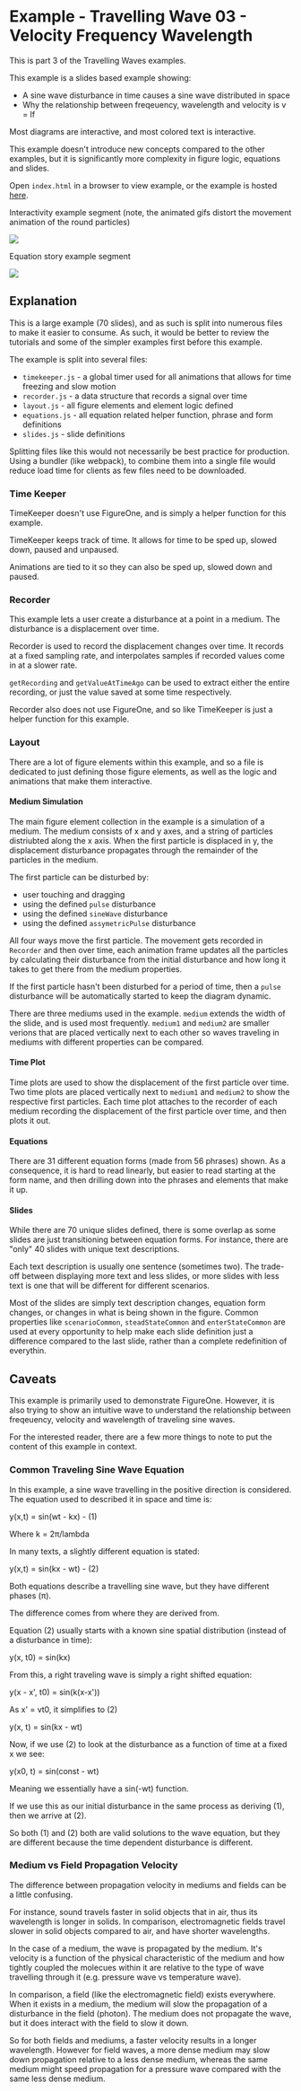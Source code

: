 # Example - Travelling Wave 03 - Velocity Frequency Wavelength

This is part 3 of the Travelling Waves examples.

This example is a slides based example showing:
* A sine wave disturbance in time causes a sine wave distributed in space
* Why the relationship between freqeuency, wavelength and velocity is v = lf

Most diagrams are interactive, and most colored text is interactive.

This example doesn't introduce new concepts compared to the other examples, but it is significantly more complexity in figure logic, equations and slides.

Open `index.html` in a browser to view example, or the example is hosted [here](https://airladon.github.io/FigureOne/examples/Traveling%20Wave%2003%20-%20Velocity%20Frequency%20Wavelength/index.html).

Interactivity example segment (note, the animated gifs distort the movement animation of the round particles)

![](./example1.gif)

Equation story example segment

![](./example2.gif)

## Explanation

This is a large example (70 slides), and as such is split into numerous files to make it easier to consume. As such, it would be better to review the tutorials and some of the simpler examples first before this example.

The example is split into several files:
* `timekeeper.js` - a global timer used for all animations that allows for time freezing and slow motion
* `recorder.js` - a data structure that records a signal over time
* `layout.js` - all figure elements and element logic defined
* `equations.js` - all equation related helper function, phrase and form definitions
* `slides.js` - slide definitions

Splitting files like this would not necessarily be best practice for production. Using a bundler (like webpack), to combine them into a single file would reduce load time for clients as few files need to be downloaded.

### Time Keeper
TimeKeeper doesn't use FigureOne, and is simply a helper function for this example.

TimeKeeper keeps track of time. It allows for time to be sped up, slowed down, paused and unpaused.

Animations are tied to it so they can also be sped up, slowed down and paused.

### Recorder

This example lets a user create a disturbance at a point in a medium. The disturbance is a displacement over time.

Recorder is used to record the displacement changes over time. It records at a fixed sampling rate, and interpolates samples if recorded values come in at a slower rate.

`getRecording` and `getValueAtTimeAgo` can be used to extract either the entire recording, or just the value saved at some time respectively.

Recorder also does not use FigureOne, and so like TimeKeeper is just a helper function for this example.

### Layout

There are a lot of figure elements within this example, and so a file is dedicated to just defining those figure elements, as well as the logic and animations that make them interactive.

#### Medium Simulation

The main figure element collection in the example is a simulation of a medium. The medium consists of x and y axes, and a string of particles distriubted along the x axis. When the first particle is displaced in y, the displacement disturbance propagates through the remainder of the particles in the medium.

The first particle can be disturbed by:
* user touching and dragging
* using the defined `pulse` disturbance
* using the defined `sineWave` disturbance
* using the defined `assymetricPulse` disturbance

All four ways move the first particle. The movement gets recorded in `Recorder` and then over time, each animation frame updates all the particles by calculating their disturbance from the initial disturbance and how long it takes to get there from the medium properties.

If the first particle hasn't been disturbed for a period of time, then a `pulse` disturbance will be automatically started to keep the diagram dynamic.

There are three mediums used in the example. `medium` extends the width of the slide, and is used most frequently. `medium1` and `medium2` are smaller verions that are placed vertically next to each other so waves traveling in mediums with different properties can be compared.

#### Time Plot

Time plots are used to show the displacement of the first particle over time. Two time plots are placed vertically next to `medium1` and `medium2` to show the respective first particles. Each time plot attaches to the recorder of each medium recording the displacement of the first particle over time, and then plots it out.

#### Equations

There are 31 different equation forms (made from 56 phrases) shown. As a consequence, it is hard to read linearly, but easier to read starting at the form name, and then drilling down into the phrases and elements that make it up.

#### Slides

While there are 70 unique slides defined, there is some overlap as some slides are just transitioning between equation forms. For instance, there are "only" 40 slides with unique text descriptions.

Each text description is usually one sentence (sometimes two). The trade-off between displaying more text and less slides, or more slides with less text is one that will be different for different scenarios.

Most of the slides are simply text description changes, equation form changes, or changes in what is being shown in the figure. Common properties like `scenarioCommon`, `steadStateCommon` and `enterStateCommon` are used at every opportunity to help make each slide definition just a difference compared to the last slide, rather than a complete redefinition of everythin.

## Caveats

This example is primarily used to demonstrate FigureOne. However, it is also trying to show an intuitive wave to understand the relationship between freqeuency, velocity and wavelength of traveling sine waves.

For the interested reader, there are a few more things to note to put the content of this example in context.

### Common Traveling Sine Wave Equation

In this example, a sine wave travelling in the positive direction is considered. The equation used to described it in space and time is:

y(x,t) = sin(wt - kx)   - (1)

Where k = 2π/lambda

In many texts, a slightly different equation is stated:

y(x,t) = sin(kx - wt)   - (2)

Both equations describe a travelling sine wave, but they have different phases (π).

The difference comes from where they are derived from.

Equation (2) usually starts with a known sine spatial distribution (instead of a disturbance in time):

y(x, t0) = sin(kx)

From this, a right traveling wave is simply a right shifted equation:

y(x - x', t0) = sin(k(x-x'))

As x' = vt0, it simplifies to (2)

y(x, t) = sin(kx - wt)

Now, if we use (2) to look at the disturbance as a function of time at a fixed x we see:

y(x0, t) = sin(const - wt)

Meaning we essentially have a sin(-wt) function.

If we use this as our initial disturbance in the same process as deriving (1), then we arrive at (2).

So both (1) and (2) both are valid solutions to the wave equation, but they are different because the time dependent disturbance is different.

### Medium vs Field Propagation Velocity

The difference between propagation velocity in mediums and fields can be a little confusing.

For instance, sound travels faster in solid objects that in air, thus its wavelength is longer in solids. In comparison, electromagnetic fields travel slower in solid objects compared to air, and have shorter wavelengths.

In the case of a medium, the wave is propagated by the medium. It's velocity is a function of the physical characteristic of the medium and how tightly coupled the molecues within it are relative to the type of wave travelling through it (e.g. pressure wave vs temperature wave).

In comparison, a field (like the electromagnetic field) exists everywhere. When it exists in a medium, the medium will slow the propagation of a disturbance in the field (photon). The medium does not propagate the wave, but it does interact with the field to slow it down.

So for both fields and mediums, a faster velocity results in a longer wavelength. However for field waves, a more dense medium may slow down propagation relative to a less dense medium, whereas the same medium might speed propagation for a pressure wave compared with the same less dense medium.

